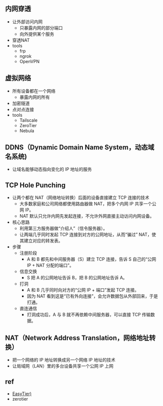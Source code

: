 

## 内网穿透
+ 让外部访问内网
    + 只暴露内网的部分端口
    + 向外提供某个服务
+ 穿透NAT
+ tools
    + frp
    + ngrok
    + OpenVPN 
## 虚拟网络
+ 所有设备都在一个网络
    + 暴露内网的所有
+ 加密隧道
+ 点对点连接
+ tools
    + Tailscale
    + ZeroTier
    + Nebula

## DDNS（Dynamic Domain Name System，动态域名系统)
+ 让域名能够动态指向变化的 IP 地址的服务

## TCP Hole Punching
+ 让两个都在 NAT（网络地址转换）后面的设备直接建立 TCP 连接的技术
    + 大多数家庭和公司网络都使用路由器做 NAT，把多个内网 IP 共享一个公网 IP。
    + NAT 默认只允许内网先发起连接，不允许外网直接主动访问内网设备。
+ 核心思路
    + 利用第三方服务器做“介绍人”（信令服务器）。
    + 让两端几乎同时发起 TCP 连接到对方的公网地址，从而“骗过” NAT，使其建立对应的转发表。
+ 步骤
    + 注册阶段
        + A 和 B 都先和中间服务器（S）建立 TCP 连接，告诉 S 自己的“公网 IP + NAT 分配的端口”。
    + 信息交换
        + S 把 A 的公网地址告诉 B，把 B 的公网地址告诉 A。
    + 打洞
        + A 和 B 几乎同时向对方的“公网 IP + 端口”发起 TCP 连接。
        + 因为 NAT 看到这是“已有外向连接”，会允许数据包从外部回来，于是打通。   
    + 直连通信
        + 打洞成功后，A 与 B 就不再依赖中间服务器，可以直接 TCP 传输数据。
## NAT（Network Address Translation，网络地址转换）
+ 把一个网络的 IP 地址转换成另一个网络 IP 地址的技术
+ 让局域网（LAN）里的多台设备共享一个公网 IP 上网

## ref
+ [EasyTier)](https://github.com/EasyTier/EasyTier)
+ zerotier